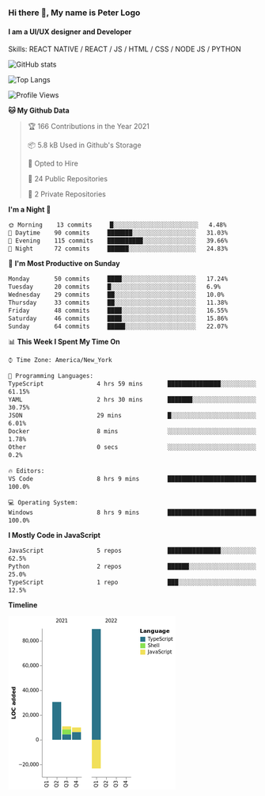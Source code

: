 ### Hi there 👋, My name is Peter Logo
#### I am a UI/UX designer and Developer
Skills: REACT NATIVE / REACT / JS / HTML / CSS / NODE JS / PYTHON

![GitHub stats](https://github-readme-stats.vercel.app/api?username=peterlogo&show_icons=true&count_private=true&theme=dark)

![Top Langs](https://github-readme-stats.vercel.app/api/top-langs/?username=peterlogo&theme=dark&layout=compact&langs_count=8)

<!--START_SECTION:waka-->
![Profile Views](http://img.shields.io/badge/Profile%20Views-83-blue)

**🐱 My Github Data** 

> 🏆 166 Contributions in the Year 2021
 > 
> 📦 5.8 kB Used in Github's Storage 
 > 
> 💼 Opted to Hire
 > 
> 📜 24 Public Repositories 
 > 
> 🔑 2 Private Repositories  
 > 
**I'm a Night 🦉** 

```text
🌞 Morning    13 commits     █░░░░░░░░░░░░░░░░░░░░░░░░   4.48% 
🌆 Daytime    90 commits     ███████░░░░░░░░░░░░░░░░░░   31.03% 
🌃 Evening    115 commits    ██████████░░░░░░░░░░░░░░░   39.66% 
🌙 Night      72 commits     ██████░░░░░░░░░░░░░░░░░░░   24.83%

```
📅 **I'm Most Productive on Sunday** 

```text
Monday       50 commits     ████░░░░░░░░░░░░░░░░░░░░░   17.24% 
Tuesday      20 commits     █░░░░░░░░░░░░░░░░░░░░░░░░   6.9% 
Wednesday    29 commits     ██░░░░░░░░░░░░░░░░░░░░░░░   10.0% 
Thursday     33 commits     ██░░░░░░░░░░░░░░░░░░░░░░░   11.38% 
Friday       48 commits     ████░░░░░░░░░░░░░░░░░░░░░   16.55% 
Saturday     46 commits     ████░░░░░░░░░░░░░░░░░░░░░   15.86% 
Sunday       64 commits     █████░░░░░░░░░░░░░░░░░░░░   22.07%

```


📊 **This Week I Spent My Time On** 

```text
⌚︎ Time Zone: America/New_York

💬 Programming Languages: 
TypeScript               4 hrs 59 mins       ███████████████░░░░░░░░░░   61.15% 
YAML                     2 hrs 30 mins       ███████░░░░░░░░░░░░░░░░░░   30.75% 
JSON                     29 mins             █░░░░░░░░░░░░░░░░░░░░░░░░   6.01% 
Docker                   8 mins              ░░░░░░░░░░░░░░░░░░░░░░░░░   1.78% 
Other                    0 secs              ░░░░░░░░░░░░░░░░░░░░░░░░░   0.2%

🔥 Editors: 
VS Code                  8 hrs 9 mins        █████████████████████████   100.0%

💻 Operating System: 
Windows                  8 hrs 9 mins        █████████████████████████   100.0%

```

**I Mostly Code in JavaScript** 

```text
JavaScript               5 repos             ███████████████░░░░░░░░░░   62.5% 
Python                   2 repos             ██████░░░░░░░░░░░░░░░░░░░   25.0% 
TypeScript               1 repo              ███░░░░░░░░░░░░░░░░░░░░░░   12.5%

```


**Timeline**

![Chart not found](https://raw.githubusercontent.com/peterlogo/peterlogo/main/charts/bar_graph.png) 


<!--END_SECTION:waka-->


